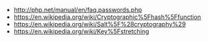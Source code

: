 * <http://php.net/manual/en/faq.passwords.php>
* <https://en.wikipedia.org/wiki/Cryptographic%5Fhash%5Ffunction>
* <https://en.wikipedia.org/wiki/Salt%5F%28cryptography%29>
* <https://en.wikipedia.org/wiki/Key%5Fstretching>